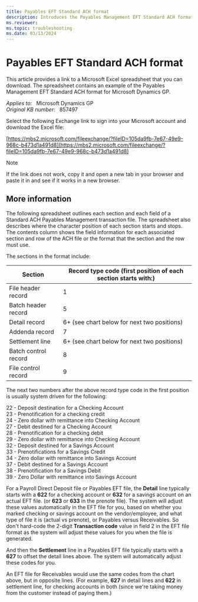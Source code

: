 ```yaml
---
title: Payables EFT Standard ACH format
description: Introduces the Payables Management EFT Standard ACH format in Microsoft Dynamics GP.
ms.reviewer: 
ms.topic: troubleshooting
ms.date: 03/13/2024
---
```

# Payables EFT Standard ACH format

This article provides a link to a Microsoft Excel spreadsheet that you can download. The spreadsheet contains an example of the Payables Management EFT Standard ACH format for Microsoft Dynamics GP.

_Applies to:_ &nbsp; Microsoft Dynamics GP  
_Original KB number:_ &nbsp; 857497

Select the following Exchange link to sign into your Microsoft account and download the Excel file:

[https://mbs2.microsoft.com/fileexchange/?fileID=105da9fb-7e67-49e9-968c-b473d1a491d8](https://mbs2.microsoft.com/fileexchange/?fileID=105da9fb-7e67-49e9-968c-b473d1a491d8)

> [!NOTE]
> If the link does not work, copy it and open a new tab in your browser and paste it in and see if it works in a new browser.

## More information

The following spreadsheet outlines each section and each field of a Standard ACH Payables Management transaction file. The spreadsheet also describes where the character position of each section starts and stops. The contents column shows the field information for each associated section and row of the ACH file or the format that the section and the row must use.

The sections in the format include:

|Section|Record type code (first position of each section starts with:)|
|-|-|
|File header record |1|
|Batch header record |5|
|Detail record|6+ (see chart below for next two positions)|
|Addenda record|7|
|Settlement line|6+ (see chart below for next two positions)|
|Batch control record |8|
|File control record |9|

The next two numbers after the above record type code in the first position is usually system driven for the following:

22 - Deposit destination for a Checking Account  
23 - Prenotification for a checking credit  
24 - Zero dollar with remittance into Checking Account  
27 - Debit destined for a Checking Account  
28 - Prenotification for a checking debit  
29 - Zero dollar with remittance into Checking Account  
32 - Deposit destined for a Savings Account  
33 - Prenotifications for a Savings Credit  
34 - Zero dollar with remittance into Savings Account  
37 - Debit destined for a Savings Account  
38 - Prenotification for a Savings Debit  
39 - Zero Dollar with remittance into Savings Account

For a Payroll Direct Deposit file or Payables EFT file, the **Detail** line typically starts with a **622** for a checking account or **632** for a savings account on an actual EFT file. (or **623** or **633** in the prenote file). The system will adjust these values automatically in the EFT file for you, based on whether you marked checking or savings account on the vendor/employee, and what type of file it is (actual vs prenote), or Payables versus Receivables. So don't hard-code the 2-digit **Transaction code** value in field 2 in the EFT file format as the system will adjust these values for you when the file is generated.

And then the **Settlement** line in a Payables EFT file typically starts with a **627** to offset the detail lines above. The system will automatically adjust these codes for you.

An EFT file for Receivables would use the same codes from the chart above, but in opposite lines. (For example, **627** in detail lines and **622** in settlement line, for checking accounts in both (since we're taking money from the customer instead of paying them.)
